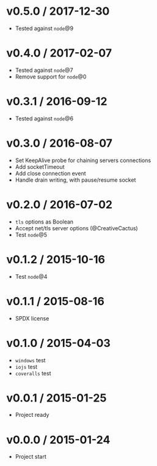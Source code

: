 v0.5.0 / 2017-12-30
==================

  * Tested against `node`@9

v0.4.0 / 2017-02-07
==================

  * Tested against `node`@7
  * Remove support for `node`@0

v0.3.1 / 2016-09-12
==================

  * Tested against `node`@6

v0.3.0 / 2016-08-07
==================

  * Set KeepAlive probe for chaining servers connections
  * Add socketTimeout
  * Add close connection event
  * Handle drain writing, with pause/resume socket

v0.2.0 / 2016-07-02
==================

  * `tls` options as Boolean
  * Accept net/tls server options (@CreativeCactus)
  * Test `node`@5

v0.1.2 / 2015-10-16
==================

  * Test `node`@4

v0.1.1 / 2015-08-16
==================

  * SPDX license

v0.1.0 / 2015-04-03
==================

  * `windows` test
  * `iojs` test
  * `coveralls` test

v0.0.1 / 2015-01-25
==================

  * Project ready

v0.0.0 / 2015-01-24
==================

  * Project start
